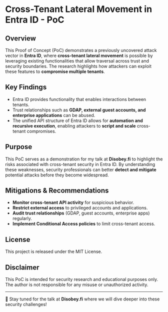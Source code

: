 # Cross-Tenant Lateral Movement in Entra ID - PoC

## Overview
This Proof of Concept (PoC) demonstrates a previously uncovered attack vector in **Entra ID**, where **cross-tenant lateral movement** is possible by leveraging existing functionalities that allow traversal across trust and security boundaries. The research highlights how attackers can exploit these features to **compromise multiple tenants**.

## Key Findings
- Entra ID provides functionality that enables interactions between tenants.
- Trust relationships such as **GDAP, external guest accounts, and enterprise applications** can be abused.
- The unified API structure of Entra ID allows for **automation and recursive execution**, enabling attackers to **script and scale** cross-tenant compromises.

## Purpose
This PoC serves as a demonstration for my talk at **Disobey.fi** to highlight the risks associated with cross-tenant security in Entra ID. By understanding these weaknesses, security professionals can better **detect and mitigate** potential attacks before they become widespread.

## Mitigations & Recommendations
- **Monitor cross-tenant API activity** for suspicious behavior.
- **Restrict external access** to privileged accounts and applications.
- **Audit trust relationships** (GDAP, guest accounts, enterprise apps) regularly.
- **Implement Conditional Access policies** to limit cross-tenant access.

## License
This project is released under the MIT License.

## Disclaimer
This PoC is intended for security research and educational purposes only. The author is not responsible for any misuse or unauthorized activity.

---

🚀 Stay tuned for the talk at **Disobey.fi** where we will dive deeper into these security challenges!
